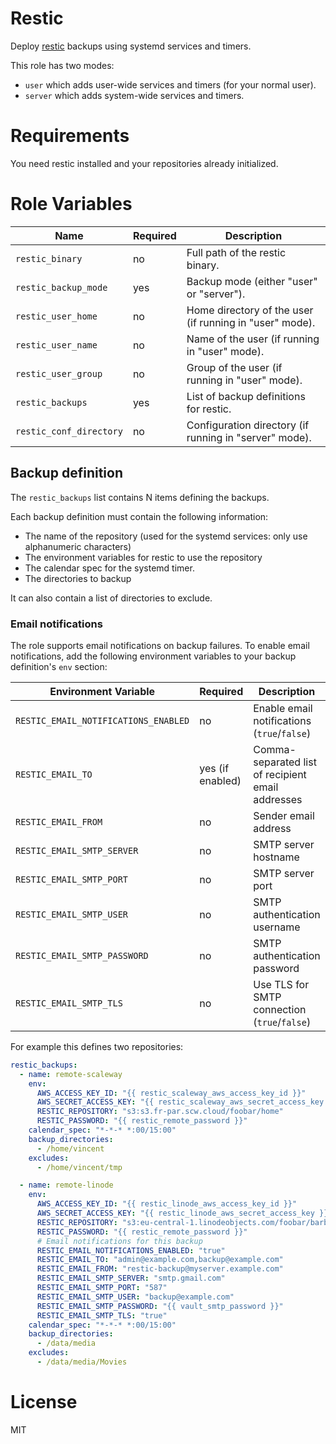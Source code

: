 # Restic

Deploy [restic](https://restic.net/) backups using systemd services and timers.

This role has two modes:
* `user` which adds user-wide services and timers (for your normal user).
* `server` which adds system-wide services and timers.

# Requirements

You need restic installed and your repositories already initialized.

# Role Variables

| Name                          | Required | Description
| --------------                | -------- | -----------------------------------
| `restic_binary`               | no       | Full path of the restic binary.
| `restic_backup_mode`          | yes      | Backup mode (either "user" or "server").
| `restic_user_home`            | no       | Home directory of the user (if running in "user" mode).
| `restic_user_name`            | no       | Name of the user (if running in "user" mode).
| `restic_user_group`           | no       | Group of the user (if running in "user" mode).
| `restic_backups`              | yes      | List of backup definitions for restic.
| `restic_conf_directory`       | no       | Configuration directory (if running in "server" mode).

## Backup definition

The `restic_backups` list contains N items defining the backups.

Each backup definition must contain the following information:
* The name of the repository (used for the systemd services: only use alphanumeric characters)
* The environment variables for restic to use the repository
* The calendar spec for the systemd timer.
* The directories to backup

It can also contain a list of directories to exclude.

### Email notifications

The role supports email notifications on backup failures. To enable email notifications, add the following environment variables to your backup definition's `env` section:

| Environment Variable | Required | Description | Default |
| -------------------- | -------- | ----------- | ------- |
| `RESTIC_EMAIL_NOTIFICATIONS_ENABLED` | no | Enable email notifications (`true`/`false`) | `false` |
| `RESTIC_EMAIL_TO` | yes (if enabled) | Comma-separated list of recipient email addresses | - |
| `RESTIC_EMAIL_FROM` | no | Sender email address | `restic-backup@hostname` |
| `RESTIC_EMAIL_SMTP_SERVER` | no | SMTP server hostname | `localhost` |
| `RESTIC_EMAIL_SMTP_PORT` | no | SMTP server port | `25` |
| `RESTIC_EMAIL_SMTP_USER` | no | SMTP authentication username | - |
| `RESTIC_EMAIL_SMTP_PASSWORD` | no | SMTP authentication password | - |
| `RESTIC_EMAIL_SMTP_TLS` | no | Use TLS for SMTP connection (`true`/`false`) | `true` |

For example this defines two repositories:

```yaml
restic_backups:
  - name: remote-scaleway
    env:
      AWS_ACCESS_KEY_ID: "{{ restic_scaleway_aws_access_key_id }}"
      AWS_SECRET_ACCESS_KEY: "{{ restic_scaleway_aws_secret_access_key }}"
      RESTIC_REPOSITORY: "s3:s3.fr-par.scw.cloud/foobar/home"
      RESTIC_PASSWORD: "{{ restic_remote_password }}"
    calendar_spec: "*-*-* *:00/15:00"
    backup_directories:
      - /home/vincent
    excludes:
      - /home/vincent/tmp

  - name: remote-linode
    env:
      AWS_ACCESS_KEY_ID: "{{ restic_linode_aws_access_key_id }}"
      AWS_SECRET_ACCESS_KEY: "{{ restic_linode_aws_secret_access_key }}"
      RESTIC_REPOSITORY: "s3:eu-central-1.linodeobjects.com/foobar/barbaz"
      RESTIC_PASSWORD: "{{ restic_remote_password }}"
      # Email notifications for this backup
      RESTIC_EMAIL_NOTIFICATIONS_ENABLED: "true"
      RESTIC_EMAIL_TO: "admin@example.com,backup@example.com"
      RESTIC_EMAIL_FROM: "restic-backup@myserver.example.com"
      RESTIC_EMAIL_SMTP_SERVER: "smtp.gmail.com"
      RESTIC_EMAIL_SMTP_PORT: "587"
      RESTIC_EMAIL_SMTP_USER: "backup@example.com"
      RESTIC_EMAIL_SMTP_PASSWORD: "{{ vault_smtp_password }}"
      RESTIC_EMAIL_SMTP_TLS: "true"
    calendar_spec: "*-*-* *:00/15:00"
    backup_directories:
      - /data/media
    excludes:
      - /data/media/Movies
```

# License

MIT
